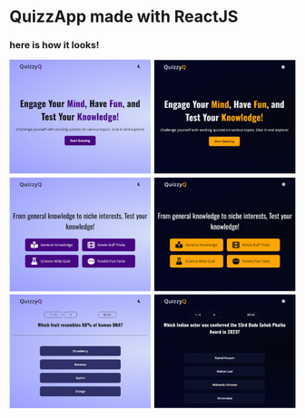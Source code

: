 # QuizzApp made with ReactJS

### here is how it looks!

![alt text](/src/assets/website-screenshot.png)
